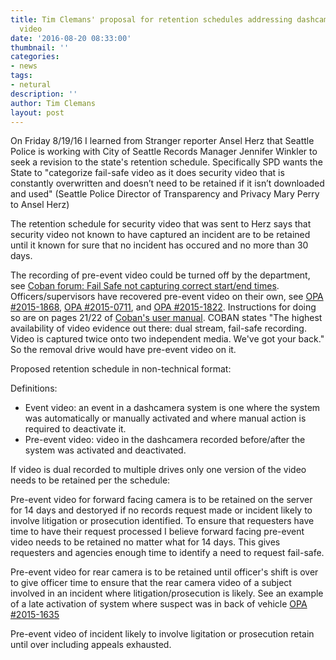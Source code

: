 ```yaml
---
title: Tim Clemans' proposal for retention schedules addressing dashcamera pre-event/fail-safe
  video
date: '2016-08-20 08:33:00'
thumbnail: ''
categories:
- news
tags:
- netural
description: ''
author: Tim Clemans
layout: post
---
```

On Friday 8/19/16 I learned from Stranger reporter Ansel Herz that Seattle Police is working with City of Seattle Records Manager Jennifer Winkler to seek a revision to the state's retention schedule. Specifically SPD wants the State to "categorize fail-safe video as it does security video that is constantly overwritten and doesn’t need to be retained if it isn’t downloaded and used" (Seattle Police Director of Transparency and Privacy Mary Perry to Ansel Herz)

The retention schedule for security video that was sent to Herz says that security video not known to have captured an incident are to be retained until it known for sure that no incident has occured and no more than 30 days. 

The recording of pre-event video could be turned off by the department, see [Coban forum: Fail Safe not capturing correct start/end times](http://webcache.googleusercontent.com/search?q=cache:mD9W1wRTUgcJ:forums.cobantech.com/viewtopic.php%3Ff%3D8%26t%3D288+&cd=5&hl=en&ct=clnk&gl=us). Officers/supervisors have recovered pre-event video on their own, see [OPA #2015-1868](http://www.seattle.gov/Documents/Departments/OPA/ClosedCaseSummaries/2015-1868ccs07-06-16.pdf), [OPA #2015-0711](http://www.seattle.gov/Documents/Departments/OPA/ClosedCaseSummaries/2015-0711ccs03-29-16.pdf), and [OPA #2015-1822](http://www.seattle.gov/Documents/Departments/OPA/ClosedCaseSummaries/2015-1822ccs05-06-16.pdf). Instructions for doing so are on pages 21/22 of [Coban's user manual](http://www.mctx.org/departments_d-k/departments_q-z/radio_shop/docs/cobancompleteusermanual.pdf). COBAN states "The highest availability of video evidence out there: dual stream, fail-safe recording. Video is captured twice onto two independent media. We've got your back." So the removal drive would have pre-event video on it.

Proposed retention schedule in non-technical format:

Definitions:
- Event video: an event in a dashcamera system is one where the system was automatically or manually activated and where manual action is required to deactivate it.
- Pre-event video: video in the dashcamera recorded before/after the system was activated and deactivated.

If video is dual recorded to multiple drives only one version of the video needs to be retained per the schedule:

Pre-event video for forward facing camera is to be retained on the server for 14 days and destoryed if no records request made or incident likely to involve litigation or prosecution identified. To ensure that requesters have time to have their request processed I believe forward facing pre-event video needs to be retained no matter what for 14 days. This gives requesters and agencies enough time to identify a need to request fail-safe.

Pre-event video for rear camera is to be retained until officer's shift is over to give officer time to ensure that the rear camera video of a subject involved in an incident where litigation/prosecution is likely. See an example of a late activation of system where suspect was in back of vehicle [OPA #2015-1635](https://www.dropbox.com/s/vmt2rjp8mhah8cl/2015OPA-1635_Case_Summary.pdf?dl=0)

Pre-event video of incident likely to involve ligitation or prosecution retain until over including appeals exhausted. 
